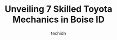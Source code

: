 ---
layout: ampstory
image: https://images.unsplash.com/photo-1634907076255-a56723f9b9ad?ixlib=rb-4.0.3&ixid=MnwxMjA3fDB8MHxwaG90by1wYWdlfHx8fGVufDB8fHx8&auto=format&fit=crop&w=640&h=853&q=80
author: techidn
featured: false
description: When it comes to finding reliable automotive experts in Boise ID, USA, look no further than the 7 best Toyota Mechanic in the area. With their exceptional skills and dedication to providing 
title: Unveiling 7 Skilled Toyota Mechanics in Boise ID
cover:
   title: Unveiling 7 Skilled Toyota Mechanics in Boise ID
   subtitle: Rickpate
   background: https://images.unsplash.com/photo-1634907076255-a56723f9b9ad?ixlib=rb-4.0.3&ixid=MnwxMjA3fDB8MHxwaG90by1wYWdlfHx8fGVufDB8fHx8&auto=format&fit=crop&w=640&h=853&q=80

pages: 
 - layout: thirds
   top: <h1>#1 Garrys Automotive</h1>
   bottom: "<p>My uncle recommended Garrys when I moved here 6 months ago from Portland and needed a good, honest and reasonably priced mechanic. I went for an oil change a couple days</p>"
   background: https://www.knot35.com/toplist/wp-content/uploads/2023/06/best-toyota-mechanic-1-in-boise-id-1685834259.jpeg
   backgroundblur: true
 - layout: thirds
   top: <h1>#2 27th St. Automotive</h1>
   bottom: "<p>1105 N 27th St, Boise, ID 83702, United States</p>"
   background: https://www.knot35.com/toplist/wp-content/uploads/2023/06/best-toyota-mechanic-2-in-boise-id-1685834259.jpeg
   cta:
      link: https://www.knot35.com/toplist/unveiling-7-skilled-toyota-mechanics-in-boise-id/
      text: Unveiling 7 Skilled Toyota Mechanics in Boise ID
 - layout: thirds
   top: <h1>#3 Boise Automotive Service</h1>
   bottom: "<p>9901 Fairview Ave, Boise, ID 83704, United States</p>"
   background: https://www.knot35.com/toplist/wp-content/uploads/2023/06/best-toyota-mechanic-3-in-boise-id-1685834260.jpeg
   cta:
      link: https://www.knot35.com/toplist/unveiling-7-skilled-toyota-mechanics-in-boise-id/
      text: Unveiling 7 Skilled Toyota Mechanics in Boise ID
 - layout: thirds
   top: <h1>#4 Richs Auto Care and Dyno Service</h1>
   bottom: "<p>3505 W Overland Rd, Boise, ID 83705, United States</p>"
   background: https://images.unsplash.com/photo-1533998839656-76f5e4b2bccb?ixlib=rb-4.0.3&ixid=MnwxMjA3fDB8MHxwaG90by1wYWdlfHx8fGVufDB8fHx8&auto=format&fit=crop&w=640&h=853&q=80
   cta:
      link: https://www.knot35.com/toplist/unveiling-7-skilled-toyota-mechanics-in-boise-id/
      text: Unveiling 7 Skilled Toyota Mechanics in Boise ID
 - layout: thirds
   top: <h1>#5 Automotive Technical Services</h1>
   bottom: "<p>2900 Cole Rd, Boise, ID 83709, United States</p>"
   background: https://images.unsplash.com/photo-1615749413727-825b59a857b5?ixlib=rb-4.0.3&ixid=MnwxMjA3fDB8MHxwaG90by1wYWdlfHx8fGVufDB8fHx8&auto=format&fit=crop&w=640&h=853&q=80
   cta:
      link: https://www.knot35.com/toplist/unveiling-7-skilled-toyota-mechanics-in-boise-id/
      text: Unveiling 7 Skilled Toyota Mechanics in Boise ID
 - layout: thirds
   top: <h1>#6 Reliable Automotive Boise</h1>
   bottom: "<p>1630 s Hadley Ave, Boise, ID 83709, United States</p>"
   background: https://images.unsplash.com/photo-1567095761054-7a02e69e5c43?ixlib=rb-4.0.3&ixid=MnwxMjA3fDB8MHxwaG90by1wYWdlfHx8fGVufDB8fHx8&auto=format&fit=crop&w=640&h=853&q=80
   cta:
      link: https://www.knot35.com/toplist/unveiling-7-skilled-toyota-mechanics-in-boise-id/
      text: Unveiling 7 Skilled Toyota Mechanics in Boise ID
 - layout: thirds
   top: <h1>#7 Irish Automotive</h1>
   bottom: "<p>8600 W Elisa St, Boise, ID 83709, United States</p>"
   background: https://images.unsplash.com/photo-1567360425618-1594206637d2?ixlib=rb-4.0.3&ixid=MnwxMjA3fDB8MHxwaG90by1wYWdlfHx8fGVufDB8fHx8&auto=format&fit=crop&w=640&h=853&q=80
   cta:
      link: https://www.knot35.com/toplist/unveiling-7-skilled-toyota-mechanics-in-boise-id/
      text: Unveiling 7 Skilled Toyota Mechanics in Boise ID
 - layout: thirds
   middle: Continue reading...
   background: https://images.unsplash.com/photo-1553949345-eb786bb3f7ba?ixlib=rb-4.0.3&ixid=MnwxMjA3fDB8MHxwaG90by1wYWdlfHx8fGVufDB8fHx8&auto=format&fit=crop&w=640&h=853&q=80
   cta:
      link: https://www.knot35.com/toplist/unveiling-7-skilled-toyota-mechanics-in-boise-id/
      text: Unveiling 7 Skilled Toyota Mechanics in Boise ID
      
---